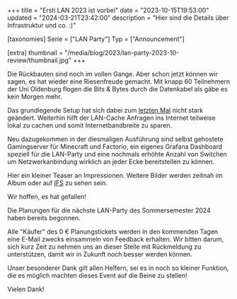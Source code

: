+++
title = "Ersti LAN 2023 ist vorbei"
date = "2023-10-15T19:53:00"
updated = "2024-03-21T23:42:00"
description = "Hier sind die Details über Infrastruktur und co. :)"

[taxonomies]
Serie = ["LAN Party"]
Typ = ["Announcement"]

[extra]
thumbnail = "/media/blog/2023/lan-party-2023-10-review/thumbnail.jpg"
+++

Die Rückbauten sind noch im vollen Gange. Aber schon jetzt können wir sagen, es hat wieder eine Riesenfreude gemacht.
Mit knapp 60 Teilnehmern der Uni Oldenburg flogen die Bits & Bytes durch die Datenkabel als gäbe es kein Morgen mehr.

Das grundlegende Setup hat sich dabei zum [letzten Mal](  @/blog/2023/2023-04-16-lan-party-2023-04-review.md) nicht stark
geändert. Weiterhin hilft der LAN-Cache Anfragen ins Internet teilweise lokal zu cachen und somit Internetbandbreite zu
sparen.

Neu dazugekommen in der diesmaligen Ausführung sind selbst gehostete Gamingserver für Minecraft und Factorio, ein eigenes
Grafana Dashboard speziell für die LAN-Party und eine nochmals erhöhte Anzahl von Switchen um Netzwerkanbindung wirklich
an jeder Ecke bereitstellen zu können.

Hier ein kleiner Teaser an Impressionen. Weitere Bilder werden zeitnah im Album oder auf [IFS](@/images/ifs/_index.md)
zu sehen sein.

[//]: # (TODO: Add gallery for gallery folder)

Wir hoffen, es hat gefallen!

Die Planungen für die nächste LAN-Party des Sommersemester 2024 haben bereits begonnen.

Alle "Käufer" des 0 € Planungstickets werden in den kommenden Tagen eine E-Mail zwecks einsammeln von Feedback erhalten. Wir
bitten darum, sich kurz Zeit zu nehmen uns an dieser Stelle mit Rückmeldung zu unterstützen, damit wir in Zukunft noch
besser werden können.

Unser besonderer Dank gilt allen Helfern, sei es in noch so kleiner Funktion, die es möglich machten dieses Event auf
die Beine zu stellen!

Vielen Dank!
